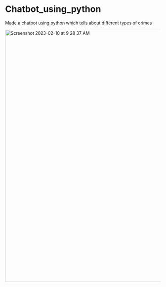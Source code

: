 # Chatbot_using_python
Made a chatbot using python which tells about different types of crimes 



<img width="814" alt="Screenshot 2023-02-10 at 9 28 37 AM" src="https://user-images.githubusercontent.com/92030841/217997368-d3370345-80b4-4537-8bcd-7cad2fdb4c05.png">
